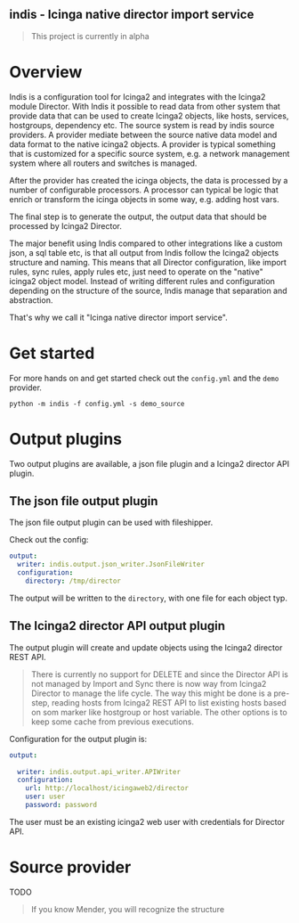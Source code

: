 indis - Icinga native director import service
----------------------------------------------

> This project is currently in alpha

# Overview 

Indis is a configuration tool for Icinga2 and integrates with the Icinga2 module Director. 
With Indis it possible to read data from other system that provide data that can be used to create
Icinga2 objects, like hosts, services, hostgroups, dependency etc.
The source system is read by indis source providers. A provider mediate between the source native data model and 
data format to the native icinga2 objects. A provider is typical something that is customized for a specific source 
system, e.g. a network management system where all routers and switches is managed. 

After the provider has created the icinga objects, the data is processed by a number of configurable processors. 
A processor can typical be logic that enrich or transform the icinga objects in some way, e.g. adding host vars.

The final step is to generate the output, the output data that should be processed by Icinga2 Director.

The major benefit using Indis compared to other integrations like a custom json, a sql table etc, is that all
output from Indis follow the Icinga2 objects structure and naming. This means that all Director configuration, like 
import rules, sync rules, apply rules etc, just need to operate on the "native" icinga2 object model. 
Instead of writing different rules and configuration depending on the structure of the source, Indis manage that 
separation and abstraction.

That's why we call it "Icinga native director import service".

# Get started
For more hands on and get started check out the `config.yml` and the `demo` provider.

    python -m indis -f config.yml -s demo_source


# Output plugins 
Two output plugins are available, a json file plugin and a Icinga2 director API plugin.

## The json file output plugin
The json file output plugin can be used with fileshipper.

Check out the config:
```yaml
output:
  writer: indis.output.json_writer.JsonFileWriter
  configuration:
    directory: /tmp/director
```
The output will be written to the `directory`, with one file for each object typ.

## The Icinga2 director API output plugin
The output plugin will create and update objects using the Icinga2 director REST API.

> There is currently no support for DELETE and since the Director API is not managed by Import and Sync there is 
> now way from Icinga2 Director to manage the life cycle.
> The way this might be done is a pre-step, reading hosts from Icinga2 REST API to list existing hosts based on som 
> marker like hostgroup or host variable. The other options is to keep some cache from previous executions.

Configuration for the output plugin is:
```yaml
output:
  
  writer: indis.output.api_writer.APIWriter
  configuration:
    url: http://localhost/icingaweb2/director
    user: user
    password: password
```
The user must be an existing icinga2 web user with credentials for Director API.



# Source provider
TODO
> If you know Mender, you will recognize the structure